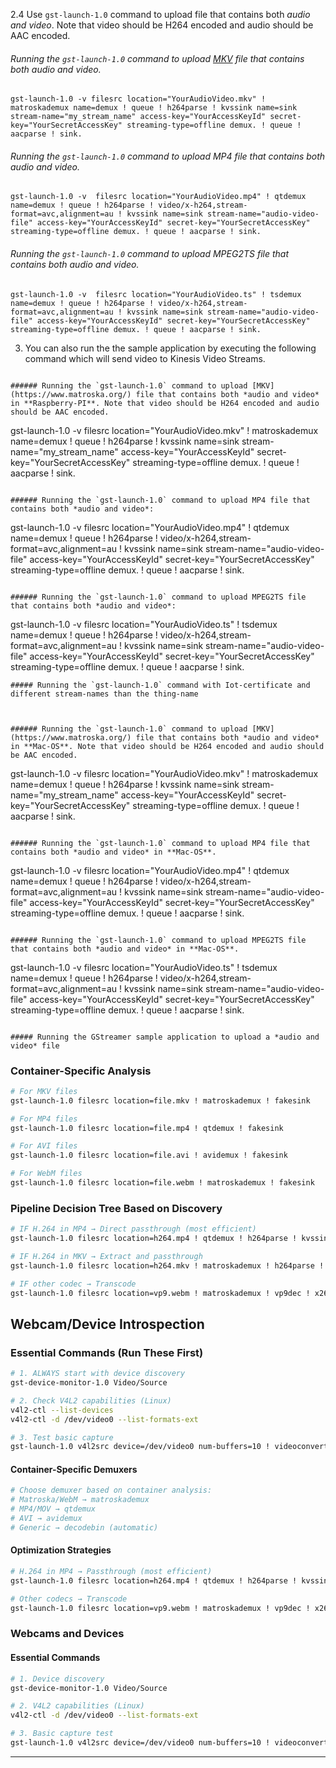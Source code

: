 2.4 Use `gst-launch-1.0` command to upload file that contains both *audio and video*. Note that video should be H264 encoded and audio should be AAC encoded.

###### Running the `gst-launch-1.0` command to upload [MKV](https://www.matroska.org/) file that contains both *audio and video*.

```
gst-launch-1.0 -v filesrc location="YourAudioVideo.mkv" ! matroskademux name=demux ! queue ! h264parse ! kvssink name=sink stream-name="my_stream_name" access-key="YourAccessKeyId" secret-key="YourSecretAccessKey" streaming-type=offline demux. ! queue ! aacparse ! sink.
```

###### Running the `gst-launch-1.0` command to upload MP4 file that contains both *audio and video*.

```
gst-launch-1.0 -v  filesrc location="YourAudioVideo.mp4" ! qtdemux name=demux ! queue ! h264parse ! video/x-h264,stream-format=avc,alignment=au ! kvssink name=sink stream-name="audio-video-file" access-key="YourAccessKeyId" secret-key="YourSecretAccessKey" streaming-type=offline demux. ! queue ! aacparse ! sink.
```

###### Running the `gst-launch-1.0` command to upload MPEG2TS file that contains both *audio and video*.

```
gst-launch-1.0 -v  filesrc location="YourAudioVideo.ts" ! tsdemux name=demux ! queue ! h264parse ! video/x-h264,stream-format=avc,alignment=au ! kvssink name=sink stream-name="audio-video-file" access-key="YourAccessKeyId" secret-key="YourSecretAccessKey" streaming-type=offline demux. ! queue ! aacparse ! sink.
```

3. You can also run the the sample application by executing the following command which will send video to Kinesis Video Streams.
```

###### Running the `gst-launch-1.0` command to upload [MKV](https://www.matroska.org/) file that contains both *audio and video* in **Raspberry-PI**. Note that video should be H264 encoded and audio should be AAC encoded.

```
gst-launch-1.0 -v filesrc location="YourAudioVideo.mkv" ! matroskademux name=demux ! queue ! h264parse ! kvssink name=sink stream-name="my_stream_name" access-key="YourAccessKeyId" secret-key="YourSecretAccessKey" streaming-type=offline demux. ! queue ! aacparse ! sink.
```

###### Running the `gst-launch-1.0` command to upload MP4 file that contains both *audio and video*:

```
gst-launch-1.0 -v  filesrc location="YourAudioVideo.mp4" ! qtdemux name=demux ! queue ! h264parse ! video/x-h264,stream-format=avc,alignment=au ! kvssink name=sink stream-name="audio-video-file" access-key="YourAccessKeyId" secret-key="YourSecretAccessKey" streaming-type=offline demux. ! queue ! aacparse ! sink.
```

###### Running the `gst-launch-1.0` command to upload MPEG2TS file that contains both *audio and video*:

```
gst-launch-1.0 -v  filesrc location="YourAudioVideo.ts" ! tsdemux name=demux ! queue ! h264parse ! video/x-h264,stream-format=avc,alignment=au ! kvssink name=sink stream-name="audio-video-file" access-key="YourAccessKeyId" secret-key="YourSecretAccessKey" streaming-type=offline demux. ! queue ! aacparse ! sink.
```
##### Running the `gst-launch-1.0` command with Iot-certificate and different stream-names than the thing-name



###### Running the `gst-launch-1.0` command to upload [MKV](https://www.matroska.org/) file that contains both *audio and video* in **Mac-OS**. Note that video should be H264 encoded and audio should be AAC encoded.

```
gst-launch-1.0 -v filesrc location="YourAudioVideo.mkv" ! matroskademux name=demux ! queue ! h264parse ! kvssink name=sink stream-name="my_stream_name" access-key="YourAccessKeyId" secret-key="YourSecretAccessKey" streaming-type=offline demux. ! queue ! aacparse ! sink.
```

###### Running the `gst-launch-1.0` command to upload MP4 file that contains both *audio and video* in **Mac-OS**.

```
gst-launch-1.0 -v  filesrc location="YourAudioVideo.mp4" ! qtdemux name=demux ! queue ! h264parse !  video/x-h264,stream-format=avc,alignment=au ! kvssink name=sink stream-name="audio-video-file" access-key="YourAccessKeyId" secret-key="YourSecretAccessKey" streaming-type=offline demux. ! queue ! aacparse ! sink.
```

###### Running the `gst-launch-1.0` command to upload MPEG2TS file that contains both *audio and video* in **Mac-OS**.

```
gst-launch-1.0 -v  filesrc location="YourAudioVideo.ts" ! tsdemux name=demux ! queue ! h264parse ! video/x-h264,stream-format=avc,alignment=au ! kvssink name=sink stream-name="audio-video-file" access-key="YourAccessKeyId" secret-key="YourSecretAccessKey" streaming-type=offline demux. ! queue ! aacparse ! sink.
```

##### Running the GStreamer sample application to upload a *audio and video* file
```

### Container-Specific Analysis
```bash
# For MKV files
gst-launch-1.0 filesrc location=file.mkv ! matroskademux ! fakesink

# For MP4 files  
gst-launch-1.0 filesrc location=file.mp4 ! qtdemux ! fakesink

# For AVI files
gst-launch-1.0 filesrc location=file.avi ! avidemux ! fakesink

# For WebM files
gst-launch-1.0 filesrc location=file.webm ! matroskademux ! fakesink
```

### Pipeline Decision Tree Based on Discovery
```bash
# IF H.264 in MP4 → Direct passthrough (most efficient)
gst-launch-1.0 filesrc location=h264.mp4 ! qtdemux ! h264parse ! kvssink

# IF H.264 in MKV → Extract and passthrough
gst-launch-1.0 filesrc location=h264.mkv ! matroskademux ! h264parse ! kvssink

# IF other codec → Transcode
gst-launch-1.0 filesrc location=vp9.webm ! matroskademux ! vp9dec ! x264enc ! kvssink
```

## Webcam/Device Introspection

### Essential Commands (Run These First)
```bash
# 1. ALWAYS start with device discovery
gst-device-monitor-1.0 Video/Source

# 2. Check V4L2 capabilities (Linux)
v4l2-ctl --list-devices
v4l2-ctl -d /dev/video0 --list-formats-ext

# 3. Test basic capture
gst-launch-1.0 v4l2src device=/dev/video0 num-buffers=10 ! videoconvert ! fakesink
```

#### Container-Specific Demuxers
```bash
# Choose demuxer based on container analysis:
# Matroska/WebM → matroskademux
# MP4/MOV → qtdemux  
# AVI → avidemux
# Generic → decodebin (automatic)
```

#### Optimization Strategies
```bash
# H.264 in MP4 → Passthrough (most efficient)
gst-launch-1.0 filesrc location=h264.mp4 ! qtdemux ! h264parse ! kvssink

# Other codecs → Transcode
gst-launch-1.0 filesrc location=vp9.webm ! matroskademux ! vp9dec ! x264enc ! kvssink
```

### Webcams and Devices

#### Essential Commands
```bash
# 1. Device discovery
gst-device-monitor-1.0 Video/Source

# 2. V4L2 capabilities (Linux)
v4l2-ctl -d /dev/video0 --list-formats-ext

# 3. Basic capture test
gst-launch-1.0 v4l2src device=/dev/video0 num-buffers=10 ! videoconvert ! fakesink
```

---

